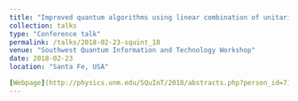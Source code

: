 ```yaml
---
title: "Improved quantum algorithms using linear combination of unitaries"
collection: talks
type: "Conference talk"
permalink: /talks/2018-02-23-squint_18
venue: "Southwest Quantum Information and Technology Workshop"
date: 2018-02-23
location: "Santa Fe, USA"

[Webpage](http://physics.unm.edu/SQuInT/2018/abstracts.php?person_id=710)
---
```

